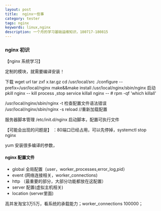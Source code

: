 ```yaml
---
layout: post
title:  nginx一些事
category: tester
tags: nginx
keywords: linux,nginx
description: 一个月的学习基础运维知识，180717-180815 
---
```


### nginx 初识

【nginx 系统学习】

定制的模块，就需要编译安装！

下载
wget url
tar zxf x.tar.gz
cd /usr/local/src
./configure --prefix=/usr/local/nginx
make&&make install
/usr/local/nginx/sbin/nginx 启动
pkill nginx -- kill process ,stop service 
killall nginx -- # rpm -qf 'which killall'

/usr/local/nginx/sbin/nginx -t 检查配置文件语法错误
/usr/local/nginx/sbin/nginx -s reload //重新加载配置

服务器脚本管理
/etc/init.d/nginx 启动脚本，配置可执行文件

【可能会出现的问题是】
：80端口已经占用，可以先停掉，systemctl stop nginx


yum 安装很多编译的参数，

#### nginx 配置文件
- global 全局配置（user，worker_processes,error_log,pid）
- event (网络连接相关，worker_connections)
- http （最重要的部分，大部分功能都放在这配置）
- server 配置(虚拟主机相关)
- location (server里面)

高并发淘宝3万5万，看系统的承载能力；worker_connections 100000；


####  
